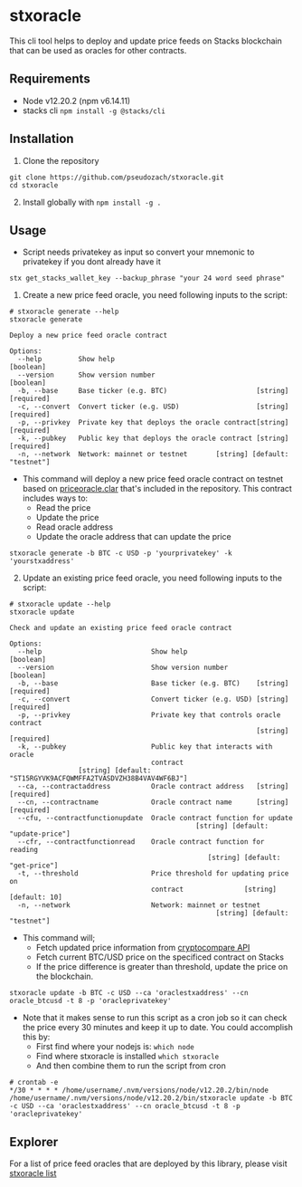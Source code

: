# stxoracle

This cli tool helps to deploy and update price feeds on Stacks blockchain that can be used as oracles for other contracts.

## Requirements
* Node v12.20.2 (npm v6.14.11)
* stacks cli 
`npm install -g @stacks/cli`

## Installation
1. Clone the repository
```
git clone https://github.com/pseudozach/stxoracle.git
cd stxoracle
```

2. Install globally with `npm install -g .`

## Usage
* Script needs privatekey as input so convert your mnemonic to privatekey if you dont already have it

```stx get_stacks_wallet_key --backup_phrase "your 24 word seed phrase"```

1. Create a new price feed oracle, you need following inputs to the script:
```
# stxoracle generate --help
stxoracle generate

Deploy a new price feed oracle contract

Options:
  --help         Show help                                             [boolean]
  --version      Show version number                                   [boolean]
  -b, --base     Base ticker (e.g. BTC)                      [string] [required]
  -c, --convert  Convert ticker (e.g. USD)                   [string] [required]
  -p, --privkey  Private key that deploys the oracle contract[string] [required]
  -k, --pubkey   Public key that deploys the oracle contract [string] [required]
  -n, --network  Network: mainnet or testnet       [string] [default: "testnet"]
```

* This command will deploy a new price feed oracle contract on testnet based on [priceoracle.clar](https://github.com/pseudozach/stxoracle/blob/main/priceoracle.clar) that's included in the repository. This contract includes ways to:
  * Read the price
  * Update the price
  * Read oracle address 
  * Update the oracle address that can update the price
```
stxoracle generate -b BTC -c USD -p 'yourprivatekey' -k 'yourstxaddress'
```

2. Update an existing price feed oracle, you need following inputs to the script:
```
# stxoracle update --help
stxoracle update

Check and update an existing price feed oracle contract

Options:
  --help                           Show help                           [boolean]
  --version                        Show version number                 [boolean]
  -b, --base                       Base ticker (e.g. BTC)    [string] [required]
  -c, --convert                    Convert ticker (e.g. USD) [string] [required]
  -p, --privkey                    Private key that controls oracle contract
                                                             [string] [required]
  -k, --pubkey                     Public key that interacts with oracle
                                   contract
                 [string] [default: "ST15RGYVK9ACFQWMFFA2TVASDVZH38B4VAV4WF6BJ"]
  --ca, --contractaddress          Oracle contract address   [string] [required]
  --cn, --contractname             Oracle contract name      [string] [required]
  --cfu, --contractfunctionupdate  Oracle contract function for update
                                              [string] [default: "update-price"]
  --cfr, --contractfunctionread    Oracle contract function for reading
                                                 [string] [default: "get-price"]
  -t, --threshold                  Price threshold for updating price on
                                   contract               [string] [default: 10]
  -n, --network                    Network: mainnet or testnet
                                                   [string] [default: "testnet"]
```

* This command will;
  * Fetch updated price information from [cryptocompare API](https://min-api.cryptocompare.com/documentation)
  * Fetch current BTC/USD price on the specificed contract on Stacks
  * If the price difference is greater than threshold, update the price on the blockchain.

```
stxoracle update -b BTC -c USD --ca 'oraclestxaddress' --cn oracle_btcusd -t 8 -p 'oracleprivatekey'
```

* Note that it makes sense to run this script as a cron job so it can check the price every 30 minutes and keep it up to date. You could accomplish this by:
  * First find where your nodejs is:
  `which node`
  * Find where stxoracle is installed
  `which stxoracle`
  * And then combine them to run the script from cron
```
# crontab -e
*/30 * * * * /home/username/.nvm/versions/node/v12.20.2/bin/node /home/username/.nvm/versions/node/v12.20.2/bin/stxoracle update -b BTC -c USD --ca 'oraclestxaddress' --cn oracle_btcusd -t 8 -p 'oracleprivatekey'
```

## Explorer
For a list of price feed oracles that are deployed by this library, please visit [stxoracle list](https://github.com/pseudozach/stxoracle/wiki/stxoracle-list)

